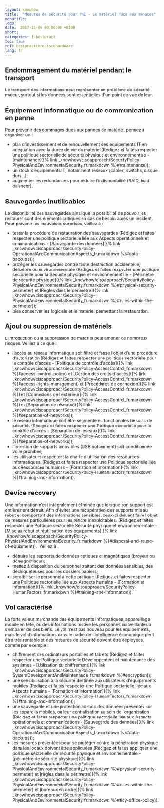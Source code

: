 ```yaml
---
layout: knowhow
title:  "Mesures de sécurité pour PME - Le matériel face aux menaces"
menutitle:
logo:
date:  2017-11-06 00:00:00 +0100
short:
categories: f-bestpract
toc: true
ref: bestpractthreatstohardware
lang: fr
---
```

## Endommagement du matériel pendant le transport

Le transport des informations peut représenter un problème de sécurité majeur, surtout si les données sont essentielles d'un point de vue de leur.

## Équipement informatique ou de communication en panne

Pour prévenir des dommages dues aux pannes de matériel, pensez à organiser un :

* plan d’investissement et de renouvellement des équipements IT en adéquation avec la durée de vie du matériel (Rédigez et faites respecter une politique sectorielle de sécurité physique et environnementale - [maintenance]({% link _knowhow/cisoapproach/SecurityPolicy-PhysicalAndEnvironmentalSecurity_fr.markdown %}#maintenance));
* un stock d’équipements IT, notamment réseaux (câbles, switchs, disque durs…);
* augmenter les redondances pour réduire l’indisponibilité (RAID, load balancer).


## Sauvegardes inutilisables

La disponibilité des sauvegardes ainsi que la possibilité de pouvoir les restaurer sont des éléments critiques en cas de besoin après un incident. Pour prévenir les mauvaises surprises, veillez à :

* tester la procédure de restauration des sauvegardes (Rédigez et faites respecter une politique sectorielle liée aux Aspects opérationnels et communications - [Sauvegarde des données]({% link _knowhow/cisoapproach/SecurityPolicy-OperationalAndCommunicationAspects_fr.markdown %}#data-backups));
* protéger les sauvegardes contre toute destruction accidentelle, délibérée ou environnementale (Rédigez et faites respecter une politique sectorielle pour la Sécurité physique et environnementale - [Périmètre de sécurité physique]({% link _knowhow/cisoapproach/SecurityPolicy-PhysicalAndEnvironmentalSecurity_fr.markdown %}#physical-security-perimeter) et [Règles dans le périmètre]({% link _knowhow/cisoapproach/SecurityPolicy-PhysicalAndEnvironmentalSecurity_fr.markdown %}#rules-within-the-perimeter));
* bien conserver les logiciels et le matériel permettant la restauration.

## Ajout ou suppression de matériels

L'introduction ou la suppression de matériel peut amener de nombreux risques. Veillez à ce que :

* l’accès au réseau informatique soit filtré et fasse l’objet d’une procédure d’autorisation (Rédigez et faites respecter une politique sectorielle pour le contrôle d'accès - [Politique de contrôle d'accès]({% link _knowhow/cisoapproach/SecurityPolicy-AccessControl_fr.markdown %}#access-control-policy) et [Gestion des droits d'accès]({% link _knowhow/cisoapproach/SecurityPolicy-AccessControl_fr.markdown %}#access-rights-management) et [Procédures de connexion]({% link _knowhow/cisoapproach/SecurityPolicy-AccessControl_fr.markdown %}) et [Connexions de l'extérieur]({% link _knowhow/cisoapproach/SecurityPolicy-AccessControl_fr.markdown %}) et [Séparation de réseaux]({% link _knowhow/cisoapproach/SecurityPolicy-AccessControl_fr.markdown %}#separation-of-networks));
* le réseau informatique doit être segmenté en fonction des besoins de sécurité. (Rédigez et faites respecter une Politique sectorielle pour le contrôle d'accès - [Séparation de réseaux]({% link _knowhow/cisoapproach/SecurityPolicy-AccessControl_fr.markdown %}#separation-of-networks));
* l’insertion de supports amovibles (USB notamment) soit conditionnée voire prohibée;
* les utilisateurs respectent la charte d’utilisation des ressources informatiques. (Rédigez et faites respecter une Politique sectorielle liée aux Ressources humaines - [Formation et information]({% link _knowhow/cisoapproach/SecurityPolicy-HumanFactors_fr.markdown %}#training-and-information)).

## Device recovery
Une information n’est intégralement éliminée que lorsque son support est entièrement détruit. Afin d'éviter une récupération des supports mis au rebut et comportant des informations sensibles, ceux-ci doivent faire l’objet de mesures particulières pour les rendre inexploitables. (Rédigez et faites respecter une Politique sectorielle Sécurité physique et environnementale - [Mise au rebut et réutilisation des équipements]({% link _knowhow/cisoapproach/SecurityPolicy-PhysicalAndEnvironmentalSecurity_fr.markdown %}#disposal-and-reuse-of-equipment)).  Veillez à :

* détruire les supports de données optiques et magnétiques (broyeur ou démagnétiseur);
* mettez à disposition du personnel traitant des données sensibles, des déchiqueteuses pour les dossiers papiers;
* sensibiliser le personnel à cette pratique (Rédigez et faites respecter une Politique sectorielle liée aux Aspects humains - [Formation et information]({% link _knowhow/cisoapproach/SecurityPolicy-HumanFactors_fr.markdown %}#training-and-information)).

## Vol caractérisé

La forte valeur marchande des équipements informatiques, appareillage mobile en tête, ou des informations motive les personnes malveillantes à s’emparer de ces biens. Le vol n’est pas nouveau pour les équipements, mais le vol d’informations dans le cadre de l’intelligence économique peut être très rentable et des mesures de sécurité doivent être déployées, comme par exemple :  

* chiffrement des ordinateurs portables et tablets (Rédigez et faites respecter une Politique sectorielle Développement et maintenance des systèmes - [Utilisation du chiffrement]({% link _knowhow/cisoapproach/SecurityPolicy-SystemDevelopmentAndMaintenance_fr.markdown %}#encryption));
* une sensibilisation à la sécurité destinée aux utilisateurs d’équipements mobiles (Rédigez et faites respecter une Politique sectorielle liée aux Aspects humains - [Formation et information]({% link _knowhow/cisoapproach/SecurityPolicy-HumanFactors_fr.markdown %}#training-and-information));
* une sauvegarde et une protection ad-hoc des données présentes sur les appareils mobiles, ou leur centralisation au sein de l’organisation (Rédigez et faites respecter une politique sectorielle liée aux Aspects opérationnels et communications - [Sauvegarde des données]({% link _knowhow/cisoapproach/SecurityPolicy-OperationalAndCommunicationAspects_fr.markdown %}#data-backups));
* les mesures présentées pour se protéger contre la pénétration physique dans les locaux doivent être appliquées (Rédigez et faites appliquer une politique sectorielle de sécurité physique et environnementale - [périmètre de sécurité physique]({% link _knowhow/cisoapproach/SecurityPolicy-PhysicalAndEnvironmentalSecurity_fr.markdown %}#physical-security-perimeter) et [règles dans le périmètre]({% link _knowhow/cisoapproach/SecurityPolicy-PhysicalAndEnvironmentalSecurity_fr.markdown %}#rules-within-the-perimeter) et [bureaux en ordre]({% link _knowhow/cisoapproach/SecurityPolicy-PhysicalAndEnvironmentalSecurity_fr.markdown %}#tidy-office-policy)).
